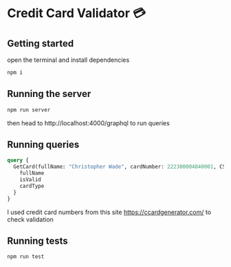# Credit Card Validator 💳

## Getting started
open the terminal and install dependencies
```bash
npm i
```

## Running the server

```bash
npm run server
```
 then head to http://localhost:4000/graphql to run queries

## Running queries

```graphql
query {
  GetCard(fullName: "Christopher Wade", cardNumber: 222300004840001, CSV: 444) {
    fullName
    isValid
    cardType
  }
}
```

I used credit card numbers from this site https://ccardgenerator.com/ to check validation

## Running tests

```bash
npm run test
```